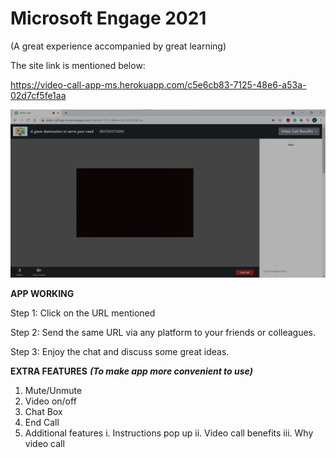 # Microsoft Engage 2021  


(A great experience accompanied by great learning)

The site link is mentioned below:


https://video-call-app-ms.herokuapp.com/c5e6cb83-7125-48e6-a53a-02d7cf5fe1aa  


![](images/view_of_proj.jpg) 


**APP WORKING**

Step 1: Click on the URL mentioned 

Step 2: Send the same URL via any platform to your friends or colleagues.

Step 3: Enjoy the chat and discuss some great ideas.


**EXTRA FEATURES** ***(To make app more convenient to use)***

1. Mute/Unmute
2. Video on/off
3. Chat Box
4. End Call
5. Additional features 
  i. Instructions pop up
  ii. Video call benefits
  iii. Why video call


